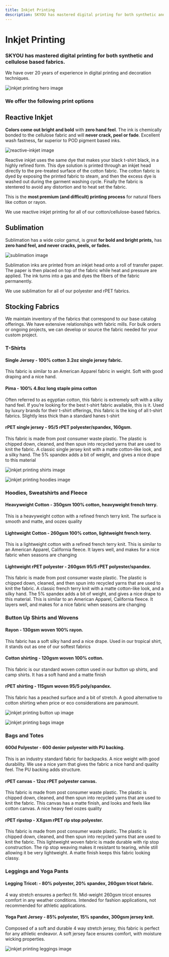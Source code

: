 ```yaml
---
title: Inkjet Printing
description: SKYOU has mastered digital printing for both synthetic and cellulose based fabrics.
---
```


<columns mode="normal" number="2" number-l="2" number-m="1" number-s="1" id="inkjet-printing__hero">

<block id="inkjet-printing__hero__info">

# Inkjet Printing

### SKYOU has mastered digital printing for both synthetic and cellulose based fabrics.

We have over 20 years of experience in digital printing and decoration techniques.

</block>

<block id="inkjet-printing__hero__image-content">

![inkjet printing hero image](./img/inkjet-printing-hero.jpg)

</block>

</columns>










<columns mode="normal" number="1" number-l="2" number-m="1" number-s="1" id="inkjet-printing__subtitle">

<block>

### We offer the following print options

</block>

</columns>










<columns mode="normal" number="2" number-l="2" number-m="1" number-s="1" id="inkjet-printing__options">

<block>

## Reactive Inkjet

**Colors come out bright and bold** with **zero hand feel**.  The ink is chemically bonded to the cellulose fabric and will **never crack, peel or fade**.  Excellent wash fastness, far superior to POD pigment based inks.

![reactive-inkjet image](./img/inkjet-printing-reactive.jpg)

Reactive inkjet uses the same dye that makes your black t-shirt black, in a highly refined form. This dye solution is printed through an inkjet head directly to the pre-treated surface of the cotton fabric. The cotton fabric is dyed by exposing the printed fabric to steam, and then the excess dye is washed out during the garment washing cycle. Finally the fabric is stentered to avoid any distortion and to heat set the fabric.

This is the **most premium (and difficult) printing process** for natural fibers like cotton or rayon.

We use reactive inkjet printing for all of our cotton/cellulose-based fabrics.       

</block>

<block>

## Sublimation

Sublimation has a wide color gamut, is great **for bold and bright prints,** has **zero hand feel, and never cracks, peels, or fades.**

![sublimation image](./img/inkjet-printing-sublimation.jpg)

Sublimation inks are printed from an inkjet head onto a roll of transfer paper. The paper is then placed on top of the fabric while heat and pressure are applied. The ink turns into a gas and dyes the fibers of the fabric permanently. 

We use sublimation for all of our polyester and rPET fabrics.

</block>

</columns>









<columns mode="slim" number="1" number-l="1" number-m="1" number-s="1" id="inkjet-printing__stock__title">

<block>

## Stocking Fabrics

We maintain inventory of the fabrics that correspond to our base catalog offerings. We have extensive relationships with fabric mills. For bulk orders or ongoing projects, we can develop or source the fabric needed for your custom project.

</block>

</columns>










<columns mode="normal" number="2" number-m="1" number-s="1" id="inkjet-printing__stock__options">

<block id="inkjet-printing__stock__options__info">

### T-Shirts

<inkjet-printing-stock-options-title>

#### Single Jersey - 100% cotton 3.2oz single jersey fabric.

This fabric is similar to an American Apparel fabric in weight.  Soft with good draping and a nice hand.

</inkjet-printing-stock-options-title>

<inkjet-printing-stock-options-title>

#### Pima - 100% 4.8oz long staple pima cotton

Often referred to as egyptian cotton, this fabric is extremely soft with a silky hand feel. If you’re looking for the best t-shirt fabric available, this is it. Used by luxury brands for their t-shirt offerings, this fabric is the king of all t-shirt fabrics. Slightly less thick than a standard hanes t-shirt

</inkjet-printing-stock-options-title>

<inkjet-printing-stock-options-title>

#### rPET single jersey - 95/5 rPET polyester/spandex, 160gsm.

This fabric is made from post consumer waste plastic.  The plastic is chipped down, cleaned, and then spun into recycled yarns that are used to knit the fabric.  A classic single jersey knit with a matte cotton-like look, and a silky hand.  The 5% spandex adds a bit of weight, and gives a nice drape to this material

</inkjet-printing-stock-options-title>

</block>

<block  id="inkjet-printing__stock__options__image">

![inkjet printing shirts image](./img/inkjet-printing-shirts.jpg)

</block>





<block  id="inkjet-printing__stock__options__image">

![inkjet printing hoodies image](./img/inkjet-printing-hoodies.jpg)

</block>

<block id="inkjet-printing__stock__options__info">

### Hoodies, Sweatshirts and Fleece

<inkjet-printing-stock-options-title>

#### Heavyweight Cotton - 350gsm 100% cotton, heavyweight french terry.

This is a heavyweight cotton with a refined french terry knit.  The surface is smooth and matte, and oozes quality

</inkjet-printing-stock-options-title>

<inkjet-printing-stock-options-title>

#### Lightweight Cotton - 260gsm 100% cotton, lightweight french terry. 

This is a lightweight cotton with a refined french terry knit.  This is similar to an American Apparel, California fleece.  It layers well, and makes for a nice fabric when seasons are changing

</inkjet-printing-stock-options-title>

<inkjet-printing-stock-options-title>

#### Lightweight rPET polyester - 260gsm 95/5 rPET polyester/spandex.

This fabric is made from post consumer waste plastic.  The plastic is chipped down, cleaned, and then spun into recycled yarns that are used to knit the fabric.  A classic french terry knit with a matte cotton-like look, and a silky hand.  The 5% spandex adds a bit of weight, and gives a nice drape to this material.  This is similar to an American Apparel, California fleece.  It layers well, and makes for a nice fabric when seasons are changing

</inkjet-printing-stock-options-title>

</block>




<block id="inkjet-printing__stock__options__info">

### Button Up Shirts and Wovens

<inkjet-printing-stock-options-title>

#### Rayon - 130gsm woven 100% rayon.

This fabric has a soft silky hand and a nice drape.  Used in our tropical shirt, it stands out as one of our softest fabrics

</inkjet-printing-stock-options-title>

<inkjet-printing-stock-options-title>

#### Cotton shirting - 120gsm woven 100% cotton.

This fabric is our standard woven cotton used in our button up shirts, and camp shirts.  It has a soft hand and a matte finish

</inkjet-printing-stock-options-title>

<inkjet-printing-stock-options-title>

#### rPET shirting - 115gsm woven 95/5 poly/spandex. 

This fabric has a peached surface and a bit of stretch.  A good alternative to cotton shirting when price or eco considerations are paramount. 

</inkjet-printing-stock-options-title>

</block>

<block  id="inkjet-printing__stock__options__image">

![inkjet printing button up image](./img/inkjet-printing-button-up.jpg)

</block>



<block  id="inkjet-printing__stock__options__image">

![inkjet printing bags image](./img/inkjet-printing-bags.jpg)

</block>

<block id="inkjet-printing__stock__options__info">

### Bags and Totes

<inkjet-printing-stock-options-title>

#### 600d Polyester - 600 denier polyester with PU backing. 

This is an industry standard fabric for backpacks.  A nice weight with good durability.  We use a nice yarn that gives the fabric a nice hand and quality feel.  The PU backing adds structure.

</inkjet-printing-stock-options-title>

<inkjet-printing-stock-options-title>

#### rPET canvas - 12oz rPET polyester canvas.  

This fabric is made from post consumer waste plastic.  The plastic is chipped down, cleaned, and then spun into recycled yarns that are used to knit the fabric.  This canvas has a matte finish, and looks and feels like cotton canvas.  A nice heavy feel oozes quality

</inkjet-printing-stock-options-title>

<inkjet-printing-stock-options-title>

#### rPET ripstop - XXgsm rPET rip stop polyester.  

This fabric is made from post consumer waste plastic.  The plastic is chipped down, cleaned, and then spun into recycled yarns that are used to knit the fabric.  This lightweight woven fabric is made durable with rip stop construction.  The rip stop weaving makes it resistant to tearing, while still allowing it be very lightweight.  A matte finish keeps this fabric looking classy.

</inkjet-printing-stock-options-title>

</block>




<block id="inkjet-printing__stock__options__info">

### Leggings and Yoga Pants

<inkjet-printing-stock-options-title>

#### Legging Tricot: - 80% polyester, 20% spandex, 260gsm tricot fabric.

4 way stretch ensures a perfect fit. Mid-weight 260gsm tricot ensures comfort in any weather conditions.  Intended for fashion applications, not recommended for athletic applications.

</inkjet-printing-stock-options-title>

<inkjet-printing-stock-options-title>

#### Yoga Pant Jersey - 85% polyester, 15% spandex, 300gsm jersey knit. 

Composed of a soft and durable 4 way stretch jersey, this fabric is perfect for any athletic endeavor. A soft jersey face ensures comfort, with moisture wicking properties. 

</inkjet-printing-stock-options-title>

</block>

<block  id="inkjet-printing__stock__options__image">

![inkjet printing leggings image](./img/inkjet-printing-leggings.jpg)

</block>

</columns>
